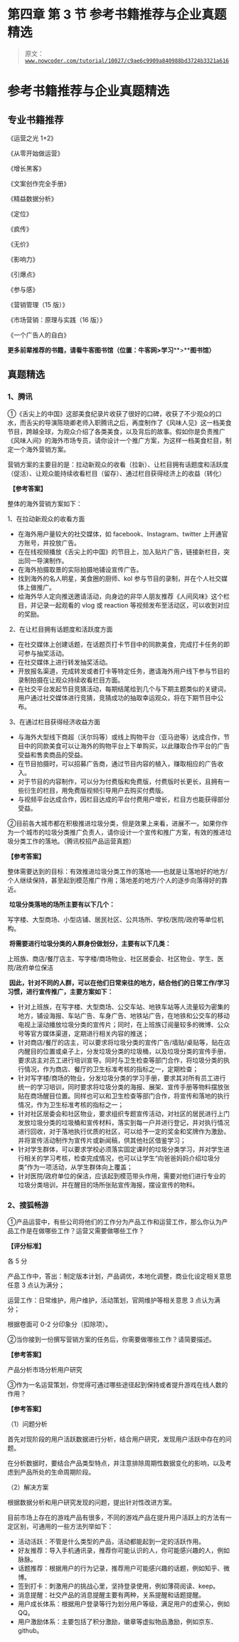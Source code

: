 # 第四章 第 3 节 参考书籍推荐与企业真题精选

> 原文：[`www.nowcoder.com/tutorial/10027/c9ae6c9909a840988bd3724b3321a616`](https://www.nowcoder.com/tutorial/10027/c9ae6c9909a840988bd3724b3321a616)

# 参考书籍推荐与企业真题精选

## 专业书籍推荐

《运营之光 1+2》

《从零开始做运营》

《增长黑客》

《文案创作完全手册》

《精益数据分析》

《定位》

《疯传》

《无价》

《影响力》

《引爆点》

《参与感》

《营销管理（15 版）》

《市场营销：原理与实践（16 版）》

《一个广告人的自白》

**更多前辈推荐的书籍，请看牛客图书馆（位置：牛客网>学习****>****图书馆）**

## 真题精选

### 1、腾讯

①《舌尖上的中国》这部美食纪录片收获了很好的口碑，收获了不少观众的口水，而舌尖的导演陈晓卿老师入职腾讯之后，再度制作了《风味人见》这一档美食节目，跨越全球，为观众介绍了各类美食，以及背后的故事。假如你是负责推广《风味人间》的海外市场专员，请你设计一个推广方案，为这样一档美食栏目，制定一个海外营销方案。

营销方案的主要目的是：拉动新观众的收看（拉新）、让栏目拥有话题度和活跃度（促活）、让观众能持续收看栏目（留存）、通过栏目获得经济上的收益（转化）

 **【参考答案】**

整体的海外营销方案如下：

1、在拉动新观众的收看方面

*   在海外用户量较大的社交媒体，如 facebook、Instagram、twitter 上开通官方账号，并投放广告。
*   在在线视频播放《舌尖上的中国》的节目上，加入贴片广告，链接新栏目，突出同一导演制作。
*   在海外拍摄取景的实际拍摄地铺设宣传广告。
*   找到海外的名人明星，美食圈的厨师、kol 参与节目的录制，并在个人社交媒体上做推广。
*   给海外华人定向推送邀请活动，向身边的非华人朋友推荐《人间风味》这个栏目，并记录一起观看的 vlog 或 reaction 等视频发布至活动区，可以收到对应的奖励。

 2、在让栏目拥有话题度和活跃度方面

*   在社交媒体上创建话题，在话题页打卡节目中的同款美食，完成打卡任务的即可参与抽奖活动。
*   在社交媒体上进行转发抽奖活动。
*   开放报名渠道，完成转发或者打卡等特定任务，邀请海外用户线下参与节目的录制拍摄在让观众持续收看栏目方面。
*   在社交平台发起节目竞猜活动，每期结尾给到几个与下期主题类似的关键词，用户通过社交媒体进行竞猜，竞猜成功的抽取幸运观众，将在下期节目中公布。

 3、在通过栏目获得经济收益方面

*   与海外大型线下商超（沃尔玛等）或线上购物平台（亚马逊等）达成合作，节目中的同款美食可以让海外的购物平台上下单购买，以此赚取合作平台的广告受益和售卖商品的受益。
*   在节目拍摄时，可以招募广告商，通过节目内容的植入，赚取相应的广告收入。
*   对于节目的内容制作，可以分为付费版和免费版，付费版时长更长，且拥有一些衍生的栏目，用免费版视频引导用户去购买付费版。
*   与视频平台达成合作，因栏目达成的平台付费用户增长，栏目方也能获得部分受益。

②目前各大城市都在积极推进垃圾分类，但是效果上来看，进展不一。如果你作为一个城市的垃圾分类推广负责人，请你设计一个宣传和推广方案，有效的推进垃圾分类工作的落地。（腾讯校招产品运营真题）

**【参考答案】**

整体需要达到的目标：有效推进垃圾分类工作的落地——也就是让落地好的地方/个人继续保持，甚至起到模范推广作用；落地差的地方/个人的逐步向落得好的靠近。

 **垃圾分类落地的场所主要有以下几个：**

写字楼、大型商场、小型店铺、居民社区、公共场所、学校/医院/政府等单位机构。

 **将需要进行垃圾分类的人群身份做划分，主要有以下几类：**

上班族、商店/餐厅店主、写字楼/商场物业、社区居委会、社区物业、学生、医院/政府单位保洁

 **因此，针对不同的人群，可以在他们日常来往的地方，结合他们的日常工作/学习习惯，进行宣传推广，主要方案如下：**

*   针对上班族，在写字楼、大型商场、公交车站、地铁车站等人流量较为密集的地方，铺设海报、车站广告、车身广告、地铁站广告，在地铁和公交车的移动电视上滚动播放垃圾分类的宣传片；同时，在上班族订阅量较多的微博、公众号等官方媒体渠道，定期进行相关内容的推送；
*   针对商店/餐厅的店主，可以要求将垃圾分类的宣传广告/墙贴/桌贴等，贴在店内醒目的位置或桌子上，分发垃圾分类的垃圾桶，以及垃圾分类的宣传手册，要求店主对员工进行培训宣导。同时与卫生检查等部门合作，将垃圾分类的执行情况，作为商店、餐厅的卫生标准考核的指标之一，定期检查；
*   针对写字楼/商场的物业，分发垃圾分类的学习手册，要求其对所有员工进行统一的学习培训，同时要求将垃圾分类的海报、展架、宣传手册等物料摆放张贴在商场醒目位置。同样也可以和卫生检查等部门合作，将宣传和落地的执行情况，作为卫生标准考核的指标之一；
*   针对社区居委会和社区物业，要求组织专题宣传活动，对社区的居民进行上门发放垃圾分类的垃圾桶和宣传材料，落实到每一户并进行登记，并对执行情况进行回收，对于落地执行优质的社区，可以给予一定的奖金和奖牌作为激励，并将宣传活动制作为宣传片或新闻稿，供其他社区借鉴学习；
*   针对学生群体，可以要求学校必须落实固定课时的垃圾分类学习，并对学生进行相关的学习考核，检查完成情况，也可以让学生“向爸爸妈妈介绍垃圾分类”作为一项活动，从学生群体向上覆盖；
*   针对医院/政府单位的保洁，应该起到模范带头作用，需要对他们进行专业的垃圾分类培训，并在醒目的场所张贴宣传海报，摆设宣传的物料。

### 2、搜狐畅游

①产品运营中，有些公司将他们的工作分为产品工作和运营工作，那么你认为产品工作是在做哪些工作？运营又需要做哪些工作？

**【评分标准】**

各 5 分

产品工作中，答出：制定版本计划，产品调优，本地化调整，商业化设定相关意思任意 3 点认为满分；

运营工作：日常维护，用户维护，活动策划，官网维护等相关意思 3 点认为满分；

根据卷面可 0-2 分印象分（扣除项）。

②当你接到一份撰写营销方案的任务后，你需要做哪些工作？请简要描述。

**【参考答案】**

产品分析市场分析用户研究

③作为一名运营策划，你觉得可通过哪些途径起到保持或者提升游戏在线人数的作用？

**【参考答案】**

（1）问题分析

首先对现阶段的用户活跃数据进行分析，结合用户研究，发现用户活跃中存在的问题。

在分析数据时，要结合产品类型特点，并注意排除周期性数据变化的影响，以及考虑到产品所处的生命周期阶段。

（2）解决方案

根据数据分析和用户研究发现的问题，提出针对性改进方案。

目前市场上存在的游戏产品有很多，不同的游戏产品在提升用户活跃上的方法有一定区别，可通用的一些方法列举如下：

*   活动活跃：不管是什么类型的产品，活动都能起到一定的活跃作用。
*   好友推荐：导入手机通讯录，推荐你可能认识的人，你可能感兴趣的人，例如脉脉。
*   话题推荐：根据用户的行为记录，推荐用户可能感兴趣的话题，例如知乎、微博。
*   签到打卡：刺激用户的挑战心里，坚持登录使用，例如薄荷阅读、keep。
*   消息提醒：社交产品的消息提醒主要有两种，关系提醒和话题提醒。
*   用户成长体系：根据用户登录等行为划分用户等级，满足用户的虚荣心，例如 QQ。
*   用户激励体系：主要包括了积分激励，徽章等虚拟物品激励，例如京东、github。